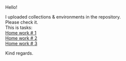 Hello!  

I uploaded collections & environments in the repository.  
Please check it.  
This is tasks:  
[Home work # 1](https://www.google.com/url?q=https://www.google.com/url?q%3Dhttps://docs.google.com/document/d/13-GeVhMA_mIrufWhsBIgd5jFoF6YASpi1-mgg_AmV2U/edit?usp%253Dshare_link%26amp;sa%3DD%26amp;source%3Deditors%26amp;ust%3D1688061405532784%26amp;usg%3DAOvVaw0Ps896IKMA3SrjPVVzCfFQ&sa=D&source=docs&ust=1688061405580022&usg=AOvVaw3H750gTiW3Dl1fPJ913MpS)  
[Home work # 2](https://www.google.com/url?q=https://www.google.com/url?q%3Dhttps://docs.google.com/document/d/146JdxjxY38owQwsl2BN5F2nLmJqn-PjUy_BDWMNPkII/edit?usp%253Dshare_link%26amp;sa%3DD%26amp;source%3Deditors%26amp;ust%3D1688061405533974%26amp;usg%3DAOvVaw3XFvGZPuxXLWT3lYyaFasP&sa=D&source=docs&ust=1688061405580211&usg=AOvVaw09k19nHRyTrkRtS9jzUVK4)  
[Home work # 3](https://www.google.com/url?q=https://www.google.com/url?q%3Dhttps://docs.google.com/document/d/1bec8SOWv_-Y7YrEqxN0hFfUwqlhmPzsLcYL5LUI7Dg0/edit?usp%253Dshare_link%26amp;sa%3DD%26amp;source%3Deditors%26amp;ust%3D1688061405535603%26amp;usg%3DAOvVaw28WRQlB0qtWwFH-nEa5HtP&sa=D&source=docs&ust=1688061405580364&usg=AOvVaw062CkWSdA2AnLJW2GoK3CX)  

Kind regards.  
